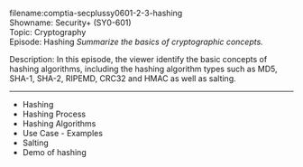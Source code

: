 filename:comptia-secplussy0601-2-3-hashing  
Showname: Security+ \(SY0-601\)  
Topic: Cryptography  
Episode: Hashing
*Summarize the basics of cryptographic concepts.*

Description: In this episode, the viewer identify the basic concepts of hashing algorithms, including the hashing algorithm types such as MD5, SHA-1, SHA-2, RIPEMD, CRC32 and HMAC as well as salting.  

-------

* Hashing
* Hashing Process
* Hashing Algorithms
* Use Case - Examples
* Salting
* Demo of hashing